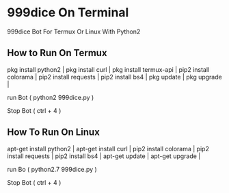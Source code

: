 # 999dice On Terminal
999dice Bot For Termux Or Linux With Python2

## How to Run On Termux 

pkg install python2 |
pkg install curl  |
pkg install termux-api  |
pip2 install colorama   |
pip2 install requests    |
pip2 install bs4     |
pkg update     |
pkg upgrade     |

run Bot ( python2 999dice.py )

Stop Bot ( ctrl + 4 )

## How To Run On Linux

apt-get install python2  |
apt-get install curl  |
pip2 install colorama  |
pip2 install requests  |
pip2 install bs4  |
apt-get update  |
apt-get upgrade  |

run Bo ( python2.7 999dice.py )

Stop Bot ( ctrl + 4 )
